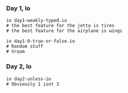 ### Day 1, Io ###
```
io day1-weakly-typed.io
# the best feature for the jetta is tires
# the best feature for the airplane is wings
```

```
io day1-0-true-or-false.io
# Random stuff
# Vroom
```

### Day 2, Io ###
```
io day2-unless-io
# Obviously 1 isnt 3
```

